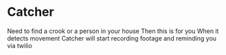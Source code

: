 # Catcher
Need to find a crook or a person in your house Then this is for you
When it detects movement Catcher will start recording footage and reminding you via twilio
